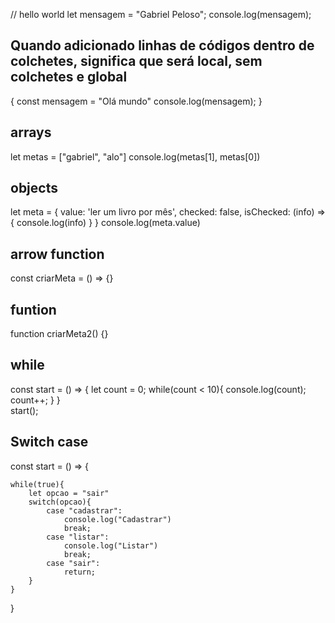 // hello world
let mensagem = "Gabriel Peloso";
console.log(mensagem);

## Quando adicionado linhas de códigos dentro de colchetes, significa que será local, sem colchetes e global
{
    const mensagem = "Olá mundo"
    console.log(mensagem);
}


## arrays
let metas = ["gabriel", "alo"]
console.log(metas[1], metas[0])  

## objects
let meta = {
    value: 'ler um livro por mês',
    checked: false, 
    isChecked: (info) => {
        console.log(info)
    }
}
console.log(meta.value)

## arrow function
const criarMeta = () => {}

## funtion
function criarMeta2() {}

## while
const start = () => {
    let count = 0;
    while(count < 10){
        console.log(count);
        count++;
    }
}  
start();

## Switch case
const start = () => {

    while(true){
        let opcao = "sair"
        switch(opcao){
            case "cadastrar":
                console.log("Cadastrar")
                break;
            case "listar":
                console.log("Listar")
                break;
            case "sair":
                return;
        }   
    }
}  


## 